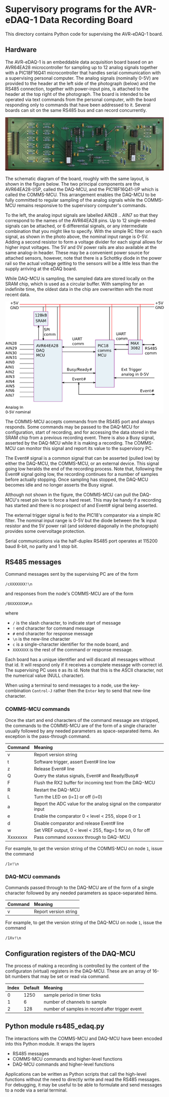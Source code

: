 # Supervisory programs for the AVR-eDAQ-1 Data Recording Board

This directory contains Python code for supervising the AVR-eDAQ-1 board.


## Hardware

The AVR-eDAQ-1 is an embeddable data acquisition board 
based on an AVR64EA28 microcontroller for sampling up to 12 analog signals
together with a PIC18F16Q41 microcontroller that handles serial communication 
with a supervising personal computer.
The analog signals (nominally 0-5V) are provided to the header 
at the left side of the photograph (below)
and the RS485 connection, together with power-input pins, 
is attached to the header at the top right of the photograph.
The board is intended to be operated via text commands 
from the personal computer, with the board responding only to commands
that have been addressed to it.
Several boards can sit on the same RS485 bus and can record concurrently.

![Photograph of the AVR-eDAQ-1 board](./figures/edaq-node-1-avr-pic-photo.png)

The schematic diagram of the board, roughly with the same layout,
is shown in the figure below.
The two principal components are the AVR64EA28-I/SP, called the DAQ-MCU,
and the PIC18F16Q41-I/P which is called the COMMS-MCU.
This arrangement enables the DAQ-MCU to be fully committed to regular 
sampling of the analog signals while the COMMS-MCU remains responsive
to the supervisory computer's commands. 

To the left, the analog input signals are labelled AIN28 .. AIN7 
so that they correspond to the names of the AVR64EA28 pins.
Up to 12 single-ended signals can be attached, or 6 differential signals,
or any intermediate combination that you might like to specify.
With the simple RC filter on each signal, as shown in the photo above,
the nominal input range is 0-5V.
Adding a second resistor to form a voltage divider for each signal 
allows for higher input voltages.
The 5V and 0V power rails are also available at the same analog-in header.
These may be a convenient power source for attached sensors, however,
note that there is a Schottky diode in the power rail so the actual 
voltage getting to the sensors will be a little less than the supply
arriving at the eDAQ board.

While DAQ-MCU is sampling, the sampled data are stored locally 
on the SRAM chip, which is used as a circular buffer.
With sampling for an indefinite time, the oldest data in the chip 
are overwritten with the most recent data.

![Schematic diagram for the AVR-eDAQ-1 board](./figures/edaq-node-1-avr-pic-system.png)

The COMMS-MCU accepts commands from the RS485 port and always responds.
Some commands may be passed to the DAQ-MCU for configuration, 
start of recording, and for accessing the data stored in the SRAM chip
from a previous recording event.
There is also a Busy signal, asserted by the DAQ-MCU 
while it is making a recording.
The COMMS-MCU can monitor this signal and report its value
to the supervisory PC.

The Event# signal is a common signal that can be asserted (pulled low) 
by either the DAQ-MCU, the COMMS-MCU, or an external device.
This signal going low heralds the end of the recording process.
Note that, following the Event# signal going low, the recording 
continues for a number of samples before actually stopping.
Once sampling has stopped, the DAQ-MCU becomes idle and no longer asserts
the Busy signal.

Although not shown in the figure, the COMMS-MCU can pull the DAQ-MCU's
reset pin low to force a hard reset.
This may be handy if a recording has started and there is no prospect of
and Event# signal being asserted.

The external trigger signal is fed to the PIC18's comparator via a 
simple RC filter.
The nominal input range is 0-5V but the diode between the 1k input resistor 
and the 5V power rail (and soldered diagonally in the photograph)
provides some overvoltage protection.

Serial communications via the half-duplex RS485 port 
operates at 115200 baud 8-bit, no parity and 1 stop bit.


## RS485 messages

Command messages sent by the supervising PC are of the form

`/cXXXXXXX!\n`

and responses from the node's COMMS-MCU are of the form

`/0XXXXXXX#\n`

where 

- `/` is the slash character, to indicate start of message
- `!` end character for command message
- `#` end character for response message
- `\n` is the new-line character
- `c` is a single-character identifier for the node board, and
- `XXXXXXX` is the rest of the command or response message.

Each board has a unique identifier and will discard all messages without that id.
It will respond only if it receives a complete message with correct id.
The supervising PC uses `0` as its id.
Note that this is the ASCII character, not the numerical value (NULL character).

When using a terminal to send messages to a node, 
use the key-combination `Control-J` rather then the `Enter` key 
to send that new-line character. 


### COMMS-MCU commands

Once the start and end characters of the command message are stripped,
the commands to the COMMS-MCU are of the form of a single character 
usually followed by any needed parameters as space-separated items.
An exception is the pass-through command.

| Command | Meaning |
|---------|:--------|
| v       | Report version string | 
| t       | Software trigger, assert Event# line low |
| z       | Release Event# line |
| Q       | Query the status signals, Event# and Ready/Busy# |
| F       | Flush the RX2 buffer for incoming text from the DAQ-MCU |
| R       | Restart the DAQ-MCU |
| L <i>   | Turn the LED on (i=1) or off (i=0) |
| a       | Report the ADC value for the analog signal on the comparator input |
| e <level> <slope> | Enable the comparator 0 < level < 255, slope 0 or 1 |
| d       | Disable comparator and release Event# line |
| w <level> <flag> | Set VREF output, 0 < level < 255, flag=1 for on, 0 for off |
| Xxxxxxxx | Pass command xxxxxxx through to DAQ-MCU | 

For example, to get the version string of the COMMS-MCU on node `1`,
issue the command

`/1v!\n`


### DAQ-MCU commands

Commands passed through to the DAQ-MCU are of the form 
of a single character followed by any needed parameters 
as space-separated items.

| Command | Meaning |
|---------|:--------|
| v       | Report version string |

For example, to get the version string of the DAQ-MCU on node `1`,
issue the command

`/1Xv!\n`

## Configuration registers of the DAQ-MCU

The process of making a recording is controlled by the content of the 
configuraton (virtual) registers in the DAQ-MCU.
These are an array of 16-bit numbers that may be set or read via command.

| Index | Default | Meaning |
|-------|---------|:--------|
| 0     | 1250    | sample period in timer ticks |
| 1     | 6       | number of channels to sample |
| 2     | 128     | number of samples in record after trigger event |


## Python module rs485_edaq.py

The interactions with the COMMS-MCU and DAQ-MCU have been encoded into 
this Python module.
It wraps the layers

- RS485 messages
- COMMS-MCU commands and higher-level functions
- DAQ-MCU commands and higher-level functions

Applications can be written as Python scripts that call the high-level functions
without the need to directly write and read the RS485 messages.
For debugging, it may be useful to be able to formulate and send messages
to a node via a serial terminal.
